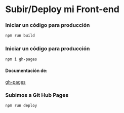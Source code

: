 # Subir/Deploy mi Front-end

### Iniciar un código para producción
```bash
npm run build
```

### Iniciar un código para producción
```bash
npm i gh-pages 
```
#### Documentación de:
[gh-pages](https://www.npmjs.com/package/gh-pages)

### Subimos a Git Hub Pages
```bash
npm run deploy
```